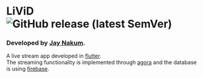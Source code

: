 # LiViD ![GitHub release (latest SemVer)](https://img.shields.io/github/v/release/JayNakum/LiViD?label=Download&style=for-the-badge)
### Developed by [Jay Nakum](https://jaynakum.github.io/).
A live stream app developed in [flutter](https://flutter.dev/).  
The streaming functionality is implemented through [agora](https://www.agora.io/) and the database is using [firebase](https://firebase.google.com/).
